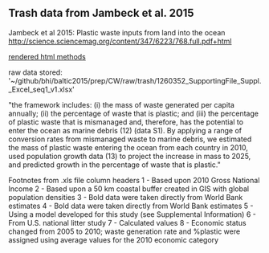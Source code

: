 ## Trash data from Jambeck et al. 2015


Jambeck et al 2015: Plastic waste inputs from land into the ocean
http://science.sciencemag.org/content/347/6223/768.full.pdf+html

[rendered html methods](https://cdn.rawgit.com/OHI-Science/bhi/draft/baltic2015/prep/CW/trash/trash_prep.html)

raw data stored:
'~/github/bhi/baltic2015/prep/CW/raw/trash/1260352_SupportingFile_Suppl._Excel_seq1_v1.xlsx'

"the framework includes: (i) the mass of waste generated per capita annually; (ii) the percentage of waste that is plastic; and (iii) the percentage of plastic waste that is mismanaged and, therefore, has the potential to enter the ocean as marine debris (12) (data S1). By applying a range of conversion rates from mismanaged waste to marine debris, we estimated the mass of plastic waste entering the ocean from each country in 2010, used population growth data (13) to project the increase in mass to 2025, and predicted growth in the percentage of waste that is plastic."


Footnotes from .xls file column headers 
1 - Based upon 2010 Gross National Income
2 - Based upon a 50 km coastal buffer created in GIS with global population densities
3 - Bold data were taken directly from World Bank estimates
4 - Bold data were taken directly from World Bank estimates 
5 - Using a model developed for this study (see Supplemental Information)
6 - From U.S. national litter study
7 - Calculated values
8 - Economic status changed from 2005 to 2010; waste generation rate and %plastic were assigned using average values for the 2010 economic category  
